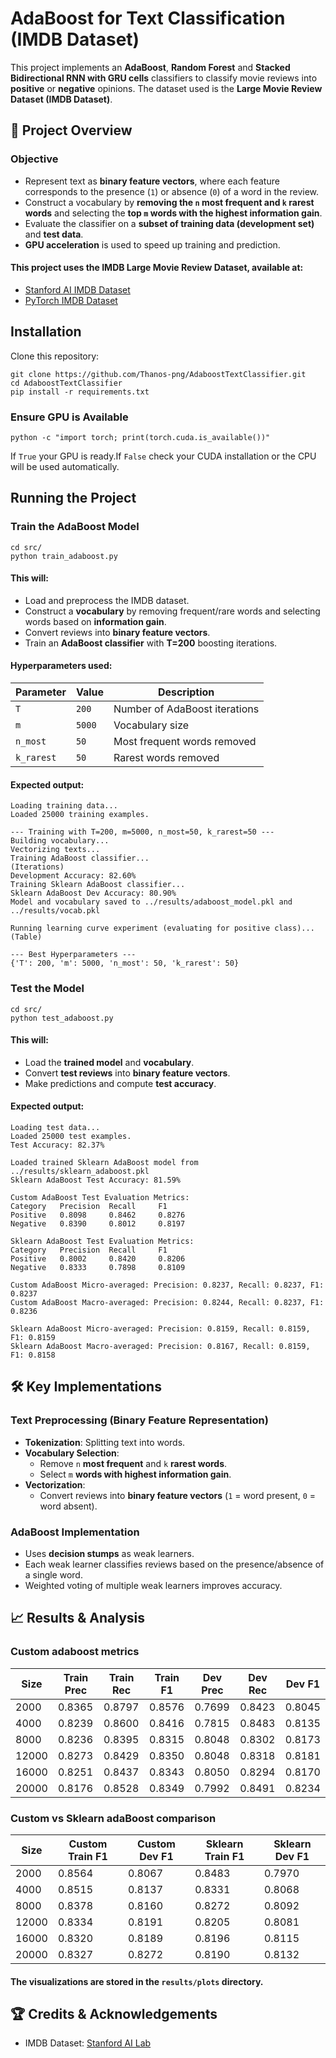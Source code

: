 # AdaBoost for Text Classification (IMDB Dataset)

This project implements an **AdaBoost**, **Random Forest** and **Stacked Bidirectional RNN with GRU cells** classifiers to classify movie reviews into **positive** or **negative** opinions. The dataset used is the **Large Movie Review Dataset (IMDB Dataset)**.

## 🚀 Project Overview

### **Objective**
- Represent text as **binary feature vectors**, where each feature corresponds to the presence (`1`) or absence (`0`) of a word in the review.
- Construct a vocabulary by **removing the `n` most frequent and `k` rarest words** and selecting the **top `m` words with the highest information gain**.
- Evaluate the classifier on a **subset of training data (development set)** and **test data**.
- **GPU acceleration** is used to speed up training and prediction.

#### This project uses the **IMDB Large Movie Review Dataset**, available at:
- [Stanford AI IMDB Dataset](https://ai.stanford.edu/~amaas/data/sentiment/)
- [PyTorch IMDB Dataset](https://pytorch.org/text/stable/datasets.html#imdb)

## Installation
Clone this repository:
```
git clone https://github.com/Thanos-png/AdaboostTextClassifier.git
cd AdaboostTextClassifier
pip install -r requirements.txt
```

### Ensure GPU is Available
```
python -c "import torch; print(torch.cuda.is_available())"
```
If `True` your GPU is ready.If `False` check your CUDA installation or the CPU will be used automatically.

## Running the Project
### Train the AdaBoost Model
```
cd src/
python train_adaboost.py
```
#### This will:
- Load and preprocess the IMDB dataset.
- Construct a **vocabulary** by removing frequent/rare words and selecting words based on **information gain**.
- Convert reviews into **binary feature vectors**.
- Train an **AdaBoost classifier** with **T=200** boosting iterations.

#### Hyperparameters used:
| Parameter | Value | Description                   |
| --------- | ----- | ----------------------------- |
| `T`       | `200` | Number of AdaBoost iterations |
| `m`       | `5000`| Vocabulary size               |
| `n_most`  | `50`  | Most frequent words removed   |
| `k_rarest`| `50`  | Rarest words removed          |

#### Expected output:
```
Loading training data...
Loaded 25000 training examples.

--- Training with T=200, m=5000, n_most=50, k_rarest=50 ---
Building vocabulary...
Vectorizing texts...
Training AdaBoost classifier...
(Iterations)
Development Accuracy: 82.60%
Training Sklearn AdaBoost classifier...
Sklearn AdaBoost Dev Accuracy: 80.90%
Model and vocabulary saved to ../results/adaboost_model.pkl and ../results/vocab.pkl

Running learning curve experiment (evaluating for positive class)...
(Table)

--- Best Hyperparameters ---
{'T': 200, 'm': 5000, 'n_most': 50, 'k_rarest': 50}
```

### Test the Model
```
cd src/
python test_adaboost.py
```
#### This will:
- Load the **trained model** and **vocabulary**.
- Convert **test reviews** into **binary feature vectors**.
- Make predictions and compute **test accuracy**.

#### Expected output:
```
Loading test data...
Loaded 25000 test examples.
Test Accuracy: 82.37%

Loaded trained Sklearn AdaBoost model from ../results/sklearn_adaboost.pkl
Sklearn AdaBoost Test Accuracy: 81.59%

Custom AdaBoost Test Evaluation Metrics:
Category   Precision  Recall     F1        
Positive   0.8098     0.8462     0.8276    
Negative   0.8390     0.8012     0.8197    

Sklearn AdaBoost Test Evaluation Metrics:
Category   Precision  Recall     F1        
Positive   0.8002     0.8420     0.8206    
Negative   0.8333     0.7898     0.8109    

Custom AdaBoost Micro-averaged: Precision: 0.8237, Recall: 0.8237, F1: 0.8237
Custom AdaBoost Macro-averaged: Precision: 0.8244, Recall: 0.8237, F1: 0.8236

Sklearn AdaBoost Micro-averaged: Precision: 0.8159, Recall: 0.8159, F1: 0.8159
Sklearn AdaBoost Macro-averaged: Precision: 0.8167, Recall: 0.8159, F1: 0.8158
```

## 🛠️ Key Implementations
### Text Preprocessing (Binary Feature Representation)
- **Tokenization**: Splitting text into words.
- **Vocabulary Selection**:
  - Remove `n` **most frequent** and `k` **rarest words**.
  - Select `m` **words with highest information gain**.
- **Vectorization**:
  - Convert reviews into **binary feature vectors** (`1` = word present, `0` = word absent).

### AdaBoost Implementation
- Uses **decision stumps** as weak learners.
- Each weak learner classifies reviews based on the presence/absence of a single word.
- Weighted voting of multiple weak learners improves accuracy.

## 📈 Results & Analysis
### Custom adaboost metrics
| Size  | Train Prec | Train Rec | Train F1 | Dev Prec | Dev Rec | Dev F1 |
| ----- | ---------- | --------- | -------- | -------- | ------- | ------ |
| 2000  | 0.8365     | 0.8797    | 0.8576   | 0.7699   | 0.8423  | 0.8045 |
| 4000  | 0.8239     | 0.8600    | 0.8416   | 0.7815   | 0.8483  | 0.8135 |
| 8000  | 0.8236     | 0.8395    | 0.8315   | 0.8048   | 0.8302  | 0.8173 |
| 12000 | 0.8273     | 0.8429    | 0.8350   | 0.8048   | 0.8318  | 0.8181 |
| 16000 | 0.8251     | 0.8437    | 0.8343   | 0.8050   | 0.8294  | 0.8170 |
| 20000 | 0.8176     | 0.8528    | 0.8349   | 0.7992   | 0.8491  | 0.8234 |

### Custom vs Sklearn adaBoost comparison
| Size  | Custom Train F1 | Custom Dev F1 | Sklearn Train F1 | Sklearn Dev F1 |
| ----- | --------------- | ------------- | ---------------- | -------------- |
| 2000  | 0.8564          | 0.8067        | 0.8483           | 0.7970         |
| 4000  | 0.8515          | 0.8137        | 0.8331           | 0.8068         |
| 8000  | 0.8378          | 0.8160        | 0.8272           | 0.8092         |
| 12000 | 0.8334          | 0.8191        | 0.8205           | 0.8081         |
| 16000 | 0.8320          | 0.8189        | 0.8196           | 0.8115         |
| 20000 | 0.8327          | 0.8272        | 0.8190           | 0.8132         |

#### The visualizations are stored in the `results/plots` directory.

## 🏆 Credits & Acknowledgements
- IMDB Dataset: [Stanford AI Lab](https://ai.stanford.edu/~amaas/data/sentiment/)
